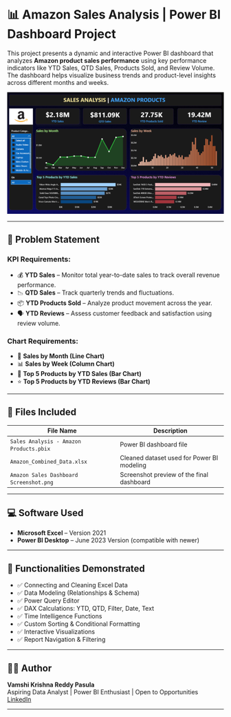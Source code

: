 # 📊 Amazon Sales Analysis | Power BI Dashboard Project

This project presents a dynamic and interactive Power BI dashboard that analyzes **Amazon product sales performance** using key performance indicators like YTD Sales, QTD Sales, Products Sold, and Review Volume. The dashboard helps visualize business trends and product-level insights across different months and weeks.

![Amazon Sales Dashboard](Amazon%20Sales%20Dashboard%20Screenshot.png)

---

## 📝 Problem Statement

### KPI Requirements:
- 💰 **YTD Sales** – Monitor total year-to-date sales to track overall revenue performance.
- 📉 **QTD Sales** – Track quarterly trends and fluctuations.
- 📦 **YTD Products Sold** – Analyze product movement across the year.
- 🗣️ **YTD Reviews** – Assess customer feedback and satisfaction using review volume.

### Chart Requirements:
- 📅 **Sales by Month (Line Chart)**
- 📊 **Sales by Week (Column Chart)**
- 🥇 **Top 5 Products by YTD Sales (Bar Chart)**
- ⭐ **Top 5 Products by YTD Reviews (Bar Chart)**

---

## 📁 Files Included

| File Name                          | Description                                      |
|-----------------------------------|--------------------------------------------------|
| `Sales Analysis - Amazon Products.pbix` | Power BI dashboard file                         |
| `Amazon_Combined_Data.xlsx`       | Cleaned dataset used for Power BI modeling       |
| `Amazon Sales Dashboard Screenshot.png` | Screenshot preview of the final dashboard        |

---

## 💻 Software Used

- **Microsoft Excel** – Version 2021  
- **Power BI Desktop** – June 2023 Version (compatible with newer)

---

## 🔧 Functionalities Demonstrated

- ✅ Connecting and Cleaning Excel Data
- ✅ Data Modeling (Relationships & Schema)
- ✅ Power Query Editor
- ✅ DAX Calculations: YTD, QTD, Filter, Date, Text
- ✅ Time Intelligence Functions
- ✅ Custom Sorting & Conditional Formatting
- ✅ Interactive Visualizations
- ✅ Report Navigation & Filtering

---

## 🧑‍💻 Author

**Vamshi Krishna Reddy Pasula**  
Aspiring Data Analyst | Power BI Enthusiast | Open to Opportunities  
[LinkedIn](https://www.linkedin.com/in/vam5h1/)


---
